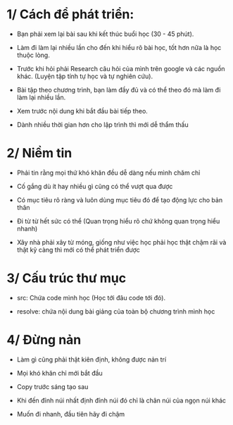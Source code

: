 # 1/ Cách để phát triển:

- Bạn phải xem lại bài sau khi kết thúc buổi học (30 - 45 phút).

- Làm đi làm lại nhiều lần cho đến khi hiểu rõ bài học, tốt hơn nữa là học thuộc lòng.

- Trước khi hỏi phải Research câu hỏi của mình trên google và các nguồn khác. (Luyện tập tính tự học và tự nghiên cứu).

- Bài tập theo chương trình, bạn làm đầy đủ và có thể theo đó mà làm đi làm lại nhiều lần.

- Xem trước nội dung khi bắt đầu bài tiếp theo.

- Dành nhiều thời gian hơn cho lập trình thì mới dễ thẩm thấu

# 2/ Niềm tin

- Phải tin rằng mọi thứ khó khăn đều dễ dàng nếu mình chăm chỉ

- Cố gắng dù ít hay nhiều gì cũng có thể vượt qua được

- Có mục tiêu rõ ràng và luôn dùng mục tiêu đó để tạo động lực cho bản thân

- Đi từ từ hết sức có thể (Quan trọng hiểu rõ chứ không quan trọng hiểu nhanh)

- Xây nhà phải xây từ móng, giống như việc học phải học thật chậm rãi và thật kỹ càng thì mới có thể phát triển được

# 3/ Cấu trúc thư mục

- src: Chứa code mình học (Học tới đâu code tới đó).

- resolve: chứa nội dung bài giảng của toàn bộ chương trình mình học

# 4/ Đừng nản

- Làm gì cũng phải thật kiên định, không được nản trí

- Mọi khó khăn chỉ mới bắt đầu

- Copy trước sáng tạo sau

- Khi đến đỉnh núi nhất định đỉnh núi đó chỉ là chân núi của ngọn núi khác

- Muốn đi nhanh, đầu tiên hãy đi chậm
